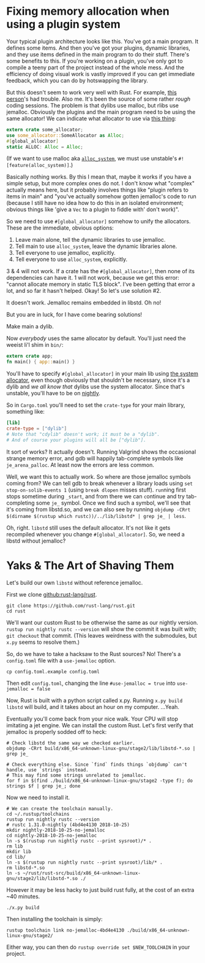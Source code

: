 # Fixing memory allocation when using a plugin system

Your typical plugin architecture looks like this. You've got a main program. It defines some items.
And then you've got your plugins, dynamic libraries, and they use items defined in the main program to do their stuff.
There's some benefits to this.
If you're working on a plugin, you've only got to compile a teeny part of the project instead of the whole mess.
And the efficiency of doing visual work is vastly improved if you can get immediate feedback,
which you can do by hotswapping the library.


But this doesn't seem to work very well with Rust.
For example, [this person](https://reddit.com/r/rust/comments/8rh5al/segfaulting_when_using_a_dynamic_library/)'s
had trouble. Also me. It's been the source of some rather *rough* coding sessions.
The problem is that dylibs use malloc, but rlibs use jemalloc.
Obviously the plugins and the main program need to be using the same allocator!
We can indicate what allocator to use via
[this thing](https://doc.rust-lang.org/1.27.0/unstable-book/language-features/global-allocator.html#global_allocator):

```rust
extern crate some_allocator;
use some_allocator::SomeAllocator as Alloc;
#[global_allocator]
static ALLOC: Alloc = Alloc;
```

(If we want to use malloc aka [`alloc_system`](https://doc.rust-lang.org/1.30.0/unstable-book/library-features/alloc-system.html), we must use unstable's `#![feature(alloc_system)]`.)

Basically nothing works.
By this I mean that, maybe it works if you have a simple setup, but more complex ones do not.
I don't know what "complex" actually means here,
but it probably involves things like "plugin refers to items in main"
and "you've actually somehow gotten jemalloc's code to run
(because I still have no idea how to do this in an isolated environment;
obvious things like 'give a `Vec` to a plugin to fiddle with' don't work)".


So we need to use `#[global_allocator]` somehow to unify the allocators.
These are the immediate, obvious options:

1. Leave main alone, tell the dynamic libraries to use jemalloc.
2. Tell main to use `alloc_system`, leave the dynamic libraries alone.
3. Tell everyone to use jemalloc, explicitly.
4. Tell everyone to use `alloc_system`, explicitly.

3 & 4 will not work.
If a crate has the `#[global_allocator]`, then none of its dependencies can have it.
1 will not work, because we get this error: "cannot allocate memory in static TLS block".
I've been getting that error a lot, and so far it hasn't helped.
Okay! So let's use solution #2.

It doesn't work. Jemalloc remains embedded in libstd. Oh no!

But you are in luck, for I have come bearing solutions!

Make main a dylib.

Now *everybody* uses the same allocator by default.
You'll just need the weeist li'l shim in `bin/`:
```rust
extern crate app;
fn main() { app::main() }
```

You'll have to specify `#[global_allocator]` in your main lib using [the system allocator](https://doc.rust-lang.org/unstable-book/library-features/alloc-system.html),
even though obviously that shouldn't be necessary, since it's a dylib and *we all know that* dylibs use the system allocator.
Since that's unstable, you'll have to be on [nightly](just_use_nightly.md).

So in `Cargo.toml` you'll need to set the `crate-type` for your main library, something like:

```toml
[lib]
crate-type = ["dylib"]
# Note that "cdylib" doesn't work; it must be a "dylib".
# And of course your plugins will all be ["dylib"].
```

It sort of works? It actually doesn't. Running Valgrind shows the occasional strange memory error, and gdb will happily tab-complete symbols like `je_arena_palloc`. At least now the errors are less common.

Well, we want this to actually work. So where are those jemalloc symbols coming from? We can tell gdb to break whenever a library loads using `set stop-on-solib-events 1` (using `break dlopen` misses stuff). `run`ning first stops sometime during `_start`, and from there we can `c`ontinue and try tab-completing some `je_` symbol. Once we find such a symbol, we'll see that it's coming from libstd.so, and we can also see by running `objdump -CRrt $(dirname $(rustup which rustc))/../lib/libstd* | grep je_ | less`.

Oh, right. `libstd` still uses the default allocator. It's not like it gets recompiled whenever you change `#[global_allocator]`. So, we need a libstd without jemalloc?

# Yaks & The Art of Shaving Them
Let's build our own `libstd` without reference jemalloc.

First we clone [github:rust-lang/rust](https://github.com/rust-lang/rust/).

```
git clone https://github.com/rust-lang/rust.git
cd rust
```

We'll want our custom Rust to be otherwise the same as our nightly version. `rustup run nightly rustc --version` will show the commit it was built with; `git checkout` that commit.
(This leaves weirdness with the submodules, but `x.py` seems to resolve them.)

So, do we have to take a hacksaw to the Rust sources? No! There's a `config.toml` file with a `use-jemalloc` option.

```
cp config.toml.example config.toml
```

Then edit `config.toml`, changing the line `#use-jemalloc = true` into `use-jemalloc = false`

Now, Rust is built with a python script called x.py. Running `x.py build libstd` will build, and it takes about an hour on my computer. ...Yeah.

Eventually you'll come back from your nice walk. Your CPU will stop imitating a jet engine. We can install the custom Rust. Let's first verify that jemalloc is properly sodded off to heck:

```
# Check libstd the same way we checked earlier.
objdump -CRrt build/x86_64-unknown-linux-gnu/stage2/lib/libstd-*.so | grep je_

# Check everything else. Since `find` finds things `objdump` can't handle, use `strings` instead.
# This may find some strings unrelated to jemalloc.
for f in $(find ./build/x86_64-unknown-linux-gnu/stage2 -type f); do strings $f | grep je_; done
```

Now we need to install it.

```
# We can create the toolchain manually.
cd ~/.rustup/toolchains
rustup run nightly rustc --version
# rustc 1.31.0-nightly (4bd4e4130 2018-10-25)
mkdir nightly-2018-10-25-no-jemalloc
cd nightly-2018-10-25-no-jemalloc
ln -s $(rustup run nightly rustc --print sysroot)/* .
rm lib
mkdir lib
cd lib/
ln -s $(rustup run nightly rustc --print sysroot)/lib/* .
rm libstd-*.so 
ln -s ~/rust/rust-src/build/x86_64-unknown-linux-gnu/stage2/lib/libstd-*.so ./
```

However it may be less hacky to just build rust fully, at the cost of an extra ~40 minutes.
```
./x.py build
```
Then installing the toolchain is simply:
```
rustup toolchain link no-jemalloc-4bd4e4130 ./build/x86_64-unknown-linux-gnu/stage2/
```

Either way, you can then do `rustup override set $NEW_TOOLCHAIN` in your project.

